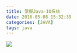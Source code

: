```yaml
---
title: 掌握Java-IO系统
date: 2016-05-08 15:32:39
categories: [JAVA]
tags: java
---
```


![](/img/java/io.png)